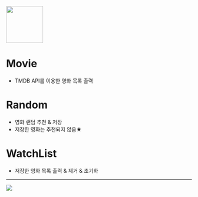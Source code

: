 <img src="https://img.shields.io/badge/Vue 2-4FC08D?style=for-the-badge&logo=vue.js&logoColor=white" style="width:100px">

# Movie
* TMDB API를 이용한 영화 목록 출력

# Random
* 영화 랜덤 추천 & 저장
* 저장한 영화는 추천되지 않음★

# WatchList
* 저장한 영화 목록 출력 & 제거 & 초기화

---

<img src="src/assets/map.png" />